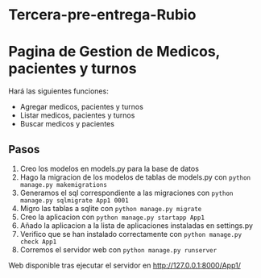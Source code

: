 # Tercera-pre-entrega-Rubio


# Pagina de Gestion de Medicos, pacientes y turnos
Hará las siguientes funciones:
* Agregar medicos, pacientes y turnos
* Listar medicos, pacientes y turnos
* Buscar medicos y pacientes


## Pasos
1. Creo los modelos en models.py para la base de datos
2. Hago la migracion de los modelos de tablas de models.py con ```python manage.py makemigrations``` 
3. Generamos el sql correspondiente a las migraciones con ```python manage.py sqlmigrate App1 0001```
4. Migro las tablas a sqlite con ```python manage.py migrate```
5. Creo la aplicacion  con ```python manage.py startapp App1```
6. Añado la aplicacion a la lista de aplicaciones instaladas en settings.py
7. Verifico que se han instalado correctamente con ```python manage.py check App1```
8. Corremos el servidor web con ```python manage.py runserver```


Web disponible tras ejecutar el servidor en http://127.0.0.1:8000/App1/